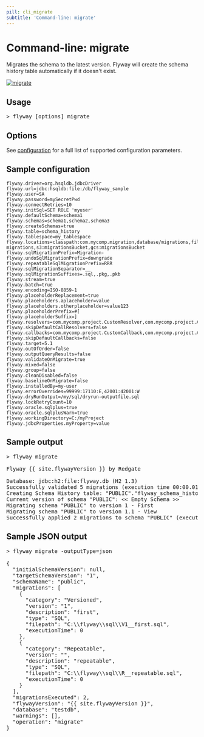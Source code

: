 ```yaml
---
pill: cli_migrate
subtitle: 'Command-line: migrate'
---
```

# Command-line: migrate

Migrates the schema to the latest version. Flyway will create the schema history table automatically if it doesn't
    exist.

<a href="Commands/migrate"><img src="assets/command-migrate.png" alt="migrate"></a>

## Usage

<pre class="console"><span>&gt;</span> flyway [options] migrate</pre>

## Options

See [configuration](Configuration/parameters) for a full list of supported configuration parameters.

## Sample configuration

```properties
flyway.driver=org.hsqldb.jdbcDriver
flyway.url=jdbc:hsqldb:file:/db/flyway_sample
flyway.user=SA
flyway.password=mySecretPwd
flyway.connectRetries=10
flyway.initSql=SET ROLE 'myuser'
flyway.defaultSchema=schema1
flyway.schemas=schema1,schema2,schema3
flyway.createSchemas=true
flyway.table=schema_history
flyway.tablespace=my_tablespace
flyway.locations=classpath:com.mycomp.migration,database/migrations,filesystem:/sql-migrations,s3:migrationsBucket,gcs:migrationsBucket
flyway.sqlMigrationPrefix=Migration-
flyway.undoSqlMigrationPrefix=downgrade
flyway.repeatableSqlMigrationPrefix=RRR
flyway.sqlMigrationSeparator=__
flyway.sqlMigrationSuffixes=.sql,.pkg,.pkb
flyway.stream=true
flyway.batch=true
flyway.encoding=ISO-8859-1
flyway.placeholderReplacement=true
flyway.placeholders.aplaceholder=value
flyway.placeholders.otherplaceholder=value123
flyway.placeholderPrefix=#[
flyway.placeholderSuffix=]
flyway.resolvers=com.mycomp.project.CustomResolver,com.mycomp.project.AnotherResolver
flyway.skipDefaultCallResolvers=false
flyway.callbacks=com.mycomp.project.CustomCallback,com.mycomp.project.AnotherCallback
flyway.skipDefaultCallbacks=false
flyway.target=5.1
flyway.outOfOrder=false
flyway.outputQueryResults=false
flyway.validateOnMigrate=true
flyway.mixed=false
flyway.group=false
flyway.cleanDisabled=false
flyway.baselineOnMigrate=false
flyway.installedBy=my-user
flyway.errorOverrides=99999:17110:E,42001:42001:W
flyway.dryRunOutput=/my/sql/dryrun-outputfile.sql
flyway.lockRetryCount=10
flyway.oracle.sqlplus=true
flyway.oracle.sqlplusWarn=true
flyway.workingDirectory=C:/myProject
flyway.jdbcProperties.myProperty=value
```

## Sample output

<pre class="console">&gt; flyway migrate

Flyway {{ site.flywayVersion }} by Redgate

Database: jdbc:h2:file:flyway.db (H2 1.3)
Successfully validated 5 migrations (execution time 00:00.010s)
Creating Schema History table: "PUBLIC"."flyway_schema_history"
Current version of schema "PUBLIC": << Empty Schema >>
Migrating schema "PUBLIC" to version 1 - First
Migrating schema "PUBLIC" to version 1.1 - View
Successfully applied 2 migrations to schema "PUBLIC" (execution time 00:00.030s).</pre>

## Sample JSON output

<pre class="console">&gt; flyway migrate -outputType=json

{
  "initialSchemaVersion": null,
  "targetSchemaVersion": "1",
  "schemaName": "public",
  "migrations": [
    {
      "category": "Versioned",
      "version": "1",
      "description": "first",
      "type": "SQL",
      "filepath": "C:\\flyway\\sql\\V1__first.sql",
      "executionTime": 0
    },
    {
      "category": "Repeatable",
      "version": "",
      "description": "repeatable",
      "type": "SQL",
      "filepath": "C:\\flyway\\sql\\R__repeatable.sql",
      "executionTime": 0
    }
  ],
  "migrationsExecuted": 2,
  "flywayVersion": "{{ site.flywayVersion }}",
  "database": "testdb",
  "warnings": [],
  "operation": "migrate"
}</pre>

